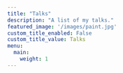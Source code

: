 ```yaml
---
title: "Talks"
description: "A list of my talks."
featured_image: '/images/paint.jpg'
custom_title_enabled: False
custom_title_value: Talks
menu: 
  main:
    weight: 1
---
```

<!-- {{< figure src="/images/back.jpg" title="Illustration from Victor Hugo et son temps (1881)" >}}
_The Hunchback of Notre-Dame_ (French: _Notre-Dame de Paris_) is a French Romantic/Gothic novel by Victor Hugo, published in 1831. The original French title refers to Notre Dame Cathedral, on which the story is centered. English translator Frederic Shoberl named the novel The Hunchback of Notre Dame in 1833 because at the time, Gothic novels were more popular than Romance novels in England. The story is set in Paris, France in the Late Middle Ages, during the reign of Louis XI. -->